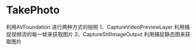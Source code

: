 # TakePhoto
利用AVFoundation 进行两种方式的拍照
1、CaptureVideoPreviewLayer 利用捕捉视频流的每一帧来获取图片
2、CaptureStillImageOutput  利用捕捉静态图来获取图片
 
